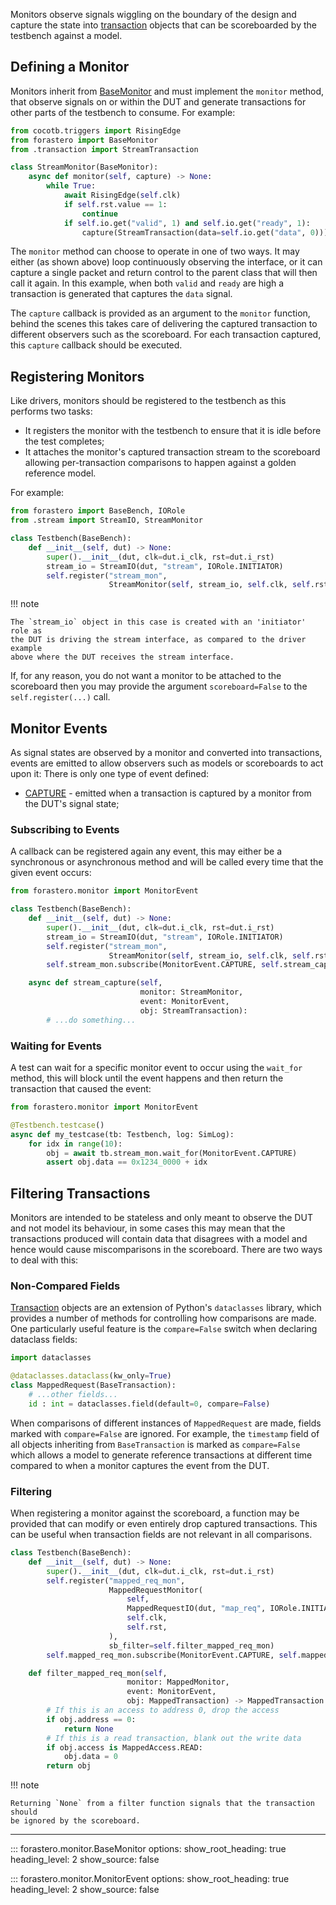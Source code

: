 Monitors observe signals wiggling on the boundary of the design and capture the
state into [transaction](./transaction.md) objects that can be scoreboarded by
the testbench against a model.

## Defining a Monitor

Monitors inherit from [BaseMonitor](#forastero.monitor.BaseMonitor) and must
implement the `monitor` method, that observe signals on or within the DUT and
generate transactions for other parts of the testbench to consume. For example:


```python title="tb/stream/monitor.py"
from cocotb.triggers import RisingEdge
from forastero import BaseMonitor
from .transaction import StreamTransaction

class StreamMonitor(BaseMonitor):
    async def monitor(self, capture) -> None:
        while True:
            await RisingEdge(self.clk)
            if self.rst.value == 1:
                continue
            if self.io.get("valid", 1) and self.io.get("ready", 1):
                capture(StreamTransaction(data=self.io.get("data", 0)))
```

The `monitor` method can choose to operate in one of two ways. It may either (as
shown above) loop continuously observing the interface, or it can capture a
single packet and return control to the parent class that will then call it
again. In this example, when both `valid` and `ready` are high a transaction is
generated that captures the `data` signal.

The `capture` callback is provided as an argument to the `monitor` function,
behind the scenes this takes care of delivering the captured transaction to
different observers such as the scoreboard. For each transaction captured, this
`capture` callback should be executed.

## Registering Monitors

Like drivers, monitors should be registered to the testbench as this performs
two tasks:

 * It registers the monitor with the testbench to ensure that it is idle before
   the test completes;
 * It attaches the monitor's captured transaction stream to the scoreboard
   allowing per-transaction comparisons to happen against a golden reference model.

For example:

```python title="tb/testbench.py"
from forastero import BaseBench, IORole
from .stream import StreamIO, StreamMonitor

class Testbench(BaseBench):
    def __init__(self, dut) -> None:
        super().__init__(dut, clk=dut.i_clk, rst=dut.i_rst)
        stream_io = StreamIO(dut, "stream", IORole.INITIATOR)
        self.register("stream_mon",
                      StreamMonitor(self, stream_io, self.clk, self.rst))
```

!!! note

    The `stream_io` object in this case is created with an 'initiator' role as
    the DUT is driving the stream interface, as compared to the driver example
    above where the DUT receives the stream interface.

If, for any reason, you do not want a monitor to be attached to the scoreboard
then you may provide the argument `scoreboard=False` to the `self.register(...)`
call.

## Monitor Events

As signal states are observed by a monitor and converted into transactions, events
are emitted to allow observers such as models or scoreboards to act upon it:
There is only one type of event defined:

 * [CAPTURE](#forastero.monitor.MonitorEvent.CAPTURE) - emitted when a transaction
   is captured by a monitor from the DUT's signal state;

### Subscribing to Events

A callback can be registered again any event, this may either be a synchronous
or asynchronous method and will be called every time that the given event occurs:

```python title="tb/testbench.py"
from forastero.monitor import MonitorEvent

class Testbench(BaseBench):
    def __init__(self, dut) -> None:
        super().__init__(dut, clk=dut.i_clk, rst=dut.i_rst)
        stream_io = StreamIO(dut, "stream", IORole.INITIATOR)
        self.register("stream_mon",
                      StreamMonitor(self, stream_io, self.clk, self.rst))
        self.stream_mon.subscribe(MonitorEvent.CAPTURE, self.stream_capture)

    async def stream_capture(self,
                             monitor: StreamMonitor,
                             event: MonitorEvent,
                             obj: StreamTransaction):
        # ...do something...
```

### Waiting for Events

A test can wait for a specific monitor event to occur using the `wait_for` method,
this will block until the event happens and then return the transaction that
caused the event:

```python title="tb/testcases/my_testcase.py"
from forastero.monitor import MonitorEvent

@Testbench.testcase()
async def my_testcase(tb: Testbench, log: SimLog):
    for idx in range(10):
        obj = await tb.stream_mon.wait_for(MonitorEvent.CAPTURE)
        assert obj.data == 0x1234_0000 + idx
```

## Filtering Transactions

Monitors are intended to be stateless and only meant to observe the DUT and not
model its behaviour, in some cases this may mean that the transactions produced
will contain data that disagrees with a model and hence would cause miscomparisons
in the scoreboard. There are two ways to deal with this:

### Non-Compared Fields

[Transaction](./transaction.md) objects are an extension of Python's `dataclasses`
library, which provides a number of methods for controlling how comparisons are
made. One particularly useful feature is the `compare=False` switch when declaring
dataclass fields:

```python title="tb/mapped/transaction.py"
import dataclasses

@dataclasses.dataclass(kw_only=True)
class MappedRequest(BaseTransaction):
    # ...other fields...
    id : int = dataclasses.field(default=0, compare=False)
```

When comparisons of different instances of `MappedRequest` are made, fields marked
with `compare=False` are ignored. For example, the `timestamp` field of all objects
inheriting from `BaseTransaction` is marked as `compare=False` which allows a model
to generate reference transactions at different time compared to when a monitor
captures the event from the DUT.

### Filtering

When registering a monitor against the scoreboard, a function may be provided
that can modify or even entirely drop captured transactions. This can be useful
when transaction fields are not relevant in all comparisons.


```python title="tb/testbench.py"
class Testbench(BaseBench):
    def __init__(self, dut) -> None:
        super().__init__(dut, clk=dut.i_clk, rst=dut.i_rst)
        self.register("mapped_req_mon",
                      MappedRequestMonitor(
                          self,
                          MappedRequestIO(dut, "map_req", IORole.INITIATOR),
                          self.clk,
                          self.rst,
                      ),
                      sb_filter=self.filter_mapped_req_mon)
        self.mapped_req_mon.subscribe(MonitorEvent.CAPTURE, self.mapped_capture)

    def filter_mapped_req_mon(self,
                          monitor: MappedMonitor,
                          event: MonitorEvent,
                          obj: MappedTransaction) -> MappedTransaction | None:
        # If this is an access to address 0, drop the access
        if obj.address == 0:
            return None
        # If this is a read transaction, blank out the write data
        if obj.access is MappedAccess.READ:
            obj.data = 0
        return obj
```

!!! note

    Returning `None` from a filter function signals that the transaction should
    be ignored by the scoreboard.

---

::: forastero.monitor.BaseMonitor
    options:
      show_root_heading: true
      heading_level: 2
      show_source: false

::: forastero.monitor.MonitorEvent
    options:
      show_root_heading: true
      heading_level: 2
      show_source: false
